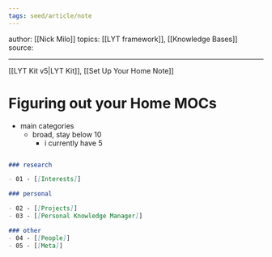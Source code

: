 ```yaml
---
tags: seed/article/note
---
```


author: [[Nick Milo]]
topics: [[LYT framework]], [[Knowledge Bases]]
source: 

---
[[LYT Kit v5|LYT Kit]], [[Set Up Your Home Note]]
# Figuring out your Home MOCs

- main categories
	- broad, stay below 10
		- i currently have 5

``` md

### research

- 01 - [[Interests]]

### personal

- 02 - [[Projects]]
- 03 - [[Personal Knowledge Manager]]

### other
- 04 - [[People]]
- 05 - [[Meta]]

```